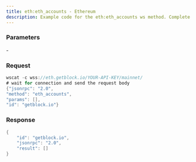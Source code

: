 ```yaml
---
title: eth:eth_accounts - Ethereum
description: Example code for the eth:eth_accounts ws method. Сomplete guide on how to use eth:eth_accounts ws in GetBlock.io Web3 documentation.
---
```


### Parameters


\-

### Request

``` java
wscat -c wss://eth.getblock.io/YOUR-API-KEY/mainnet/ 
# wait for connection and send the request body 
{"jsonrpc": "2.0",
"method": "eth_accounts",
"params": [],
"id": "getblock.io"}
```

###  Response

``` java
{
    "id": "getblock.io",
    "jsonrpc": "2.0",
    "result": []
}
```


